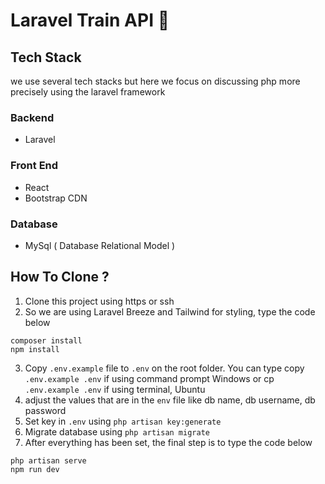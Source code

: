 # Laravel Train API 👋

## Tech Stack

we use several tech stacks but here we focus on discussing php more precisely using the laravel framework

### Backend

- Laravel

### Front End

- React
- Bootstrap CDN

### Database

- MySql ( Database Relational Model )

## How To Clone ?

1. Clone this project using https or ssh
2. So we are using Laravel Breeze and Tailwind for styling, type the code below

```
composer install
npm install
```

3. Copy `.env.example` file to `.env` on the root folder. You can type copy `.env.example .env` if using command prompt Windows or cp `.env.example .env` if using terminal, Ubuntu
4. adjust the values that are in the `env` file like db name, db username, db password
5. Set key in `.env` using `php artisan key:generate`
6. Migrate database using `php artisan migrate`
7. After everything has been set, the final step is to type the code below

```
php artisan serve
npm run dev
```

